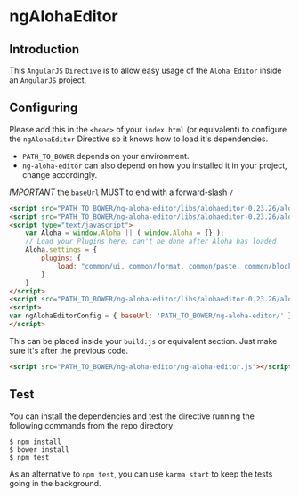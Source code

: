 # ngAlohaEditor
## Introduction
This ```AngularJS``` ```Directive``` is to allow easy usage of the ```Aloha Editor``` inside an ```AngularJS``` project. 


## Configuring
Please add this in the ```<head>``` of your ```index.html``` (or equivalent) to configure the ```ngAlohaEditor``` Directive so it knows how to load it's dependencies.

* ```PATH_TO_BOWER``` depends on your environment.
* ```ng-aloha-editor``` can also depend on how you installed it in your project, change accordingly.

*IMPORTANT* the ```baseUrl``` MUST to end with a forward-slash ```/```


```html
<script src="PATH_TO_BOWER/ng-aloha-editor/libs/alohaeditor-0.23.26/aloha/lib/require.js"></script>
<script src="PATH_TO_BOWER/ng-aloha-editor/libs/alohaeditor-0.23.26/aloha/lib/vendor/jquery-1.7.2.js"></script>
<script type="text/javascript">
    var Aloha = window.Aloha || ( window.Aloha = {} );
	// Load your Plugins here, can't be done after Aloha has loaded
    Aloha.settings = {
        plugins: {
            load: "common/ui, common/format, common/paste, common/block, common/list, common/table, extra/draganddropfiles, common/image"
        }
    }
</script>
<script src="PATH_TO_BOWER/ng-aloha-editor/libs/alohaeditor-0.23.26/aloha/lib/aloha.js"></script>
<script>
var ngAlohaEditorConfig = { baseUrl: 'PATH_TO_BOWER/ng-aloha-editor/' };
</script>
```

This can be placed inside your ```build:js``` or equivalent section. Just make sure it's after the previous code.


```html
<script src="PATH_TO_BOWER/ng-aloha-editor/ng-aloha-editor.js"></script>
```

## Test

You can install the dependencies and test the directive running the
following commands from the repo directory:

    $ npm install
    $ bower install
    $ npm test

As an alternative to `npm test`, you can use `karma start` to keep the
tests going in the background.
